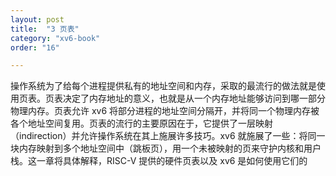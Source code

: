 ```yaml
---
layout: post
title:  "3 页表"
category: "xv6-book"
order: "16"

---
```


操作系统为了给每个进程提供私有的地址空间和内存，采取的最流行的做法就是使用页表。页表决定了内存地址的意义，也就是从一个内存地址能够访问到哪一部分物理内存。页表允许 xv6 将部分进程的地址空间分隔开，并将同一个物理内存被各个地址空间复用。页表的流行的主要原因在于，它提供了一层映射（indirection）并允许操作系统在其上施展许多技巧。xv6 就施展了一些：将同一块内存映射到多个地址空间中（跳板页），用一个未被映射的页来守护内核和用户栈。这一章将具体解释，RISC-V 提供的硬件页表以及 xv6 是如何使用它们的